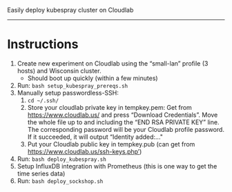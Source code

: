 Easily deploy kubespray cluster on Cloudlab

----
# Instructions
1. Create new experiment on Cloudlab using the “small-lan” profile (3 hosts) and Wisconsin cluster.
    * Should boot up quickly (within a few minutes)
2. Run: `bash setup_kubespray_prereqs.sh`
3. Manually setup passwordless-SSH:
    1. `cd ~/.ssh/`
    2. Store your cloudlab private key in tempkey.pem: Get from https://www.cloudlab.us/ and press “Download Credentials”.
    Move the whole file up to and including the “END RSA PRIVATE KEY” line. The corresponding password will be your Cloudlab profile
    password. If it succeeded, it will output “Identity added:..."
    3. Put your Cloudlab public key in tempkey.pub (can get from https://www.cloudlab.us/ssh-keys.php’)
4. Run: `bash deploy_kubespray.sh`
5. Setup InfluxDB integration with Prometheus (this is one way to get the time series data)
6. Run: `bash deploy_sockshop.sh`
